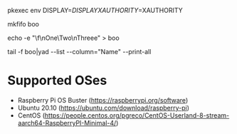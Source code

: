 
pkexec env DISPLAY=$DISPLAY XAUTHORITY=$XAUTHORITY <program>

mkfifo boo

echo -e "\f\nOne\Two\nThreee" > boo

tail -f boo|yad --list  --column="Name" --print-all

# Supported OSes

- Raspberry Pi OS Buster (https://raspberrypi.org/software)
- Ubuntu 20.10 (https://ubuntu.com/download/raspberry-pi)
- CentOS (https://people.centos.org/pgreco/CentOS-Userland-8-stream-aarch64-RaspberryPI-Minimal-4/)